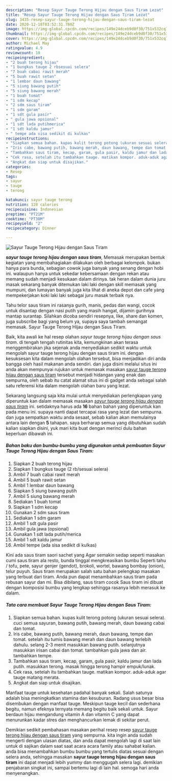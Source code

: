 ```yaml
---
description: "Resep Sayur Tauge Terong Hijau dengan Saus Tiram Lezat"
title: "Resep Sayur Tauge Terong Hijau dengan Saus Tiram Lezat"
slug: 3435-resep-sayur-tauge-terong-hijau-dengan-saus-tiram-lezat
date: 2020-12-18T03:52:31.780Z
image: https://img-global.cpcdn.com/recipes/149e24dceb9d0f30/751x532cq70/sayur-tauge-terong-hijau-dengan-saus-tiram-foto-resep-utama.jpg
thumbnail: https://img-global.cpcdn.com/recipes/149e24dceb9d0f30/751x532cq70/sayur-tauge-terong-hijau-dengan-saus-tiram-foto-resep-utama.jpg
cover: https://img-global.cpcdn.com/recipes/149e24dceb9d0f30/751x532cq70/sayur-tauge-terong-hijau-dengan-saus-tiram-foto-resep-utama.jpg
author: Michael May
ratingvalue: 4.9
reviewcount: 10
recipeingredient:
- "2 buah terong hijau"
- "1 bungkus tauge 2 rbsesuai selera"
- "7 buah cabai rawit merah"
- "5 buah rawit setan"
- "1 lembar daun bawang"
- "5 siung bawang putih"
- "5 siung bawang merah"
- "1 buah tomat"
- "1 sdm kecap"
- "2 sdm saus tiram"
- "1 sdm garam"
- "1 sdt gula pasir"
- " gula jawa opsional"
- "1 sdt lada putihmerica"
- "1 sdt kaldu jamur"
- " tempe ada sisa sedikit di kulkas"
recipeinstructions:
- "Siapkan semua bahan. kupas kulit terong potong (ukuran sesuai selera). cuci semua sayuran, bawang putih, bawang merah, daun bawang cabai dan tomat."
- "Iris cabe, bawang putih, bawang merah, daun bawang, tempe dan tomat. setelah itu tumis bawang merah dan daun bawang terlebih dahulu. selang 2-3 menit masukkan bawang putih. selanjutnya masukkan irisan cabai dan tomat. tambahkan gula jawa dan air. tambahkan tempe."
- "Tambahkan saus tiram, kecap, garam, gula pasir, kaldu jamur dan lada putih. masukkan terong. masak hingga terong hampir empuk/lunak."
- "Cek rasa, setelah itu tambahkan tauge. matikan kompor. aduk-aduk agar tauge matang merata."
- "Angkat dan siap untuk disajikan."
categories:
- Resep
tags:
- sayur
- tauge
- terong

katakunci: sayur tauge terong 
nutrition: 128 calories
recipecuisine: Indonesian
preptime: "PT21M"
cooktime: "PT30M"
recipeyield: "2"
recipecategory: Dinner

---
```



![Sayur Tauge Terong Hijau dengan Saus Tiram](https://img-global.cpcdn.com/recipes/149e24dceb9d0f30/751x532cq70/sayur-tauge-terong-hijau-dengan-saus-tiram-foto-resep-utama.jpg)

<b><i>sayur tauge terong hijau dengan saus tiram</i></b>, Memasak merupakan bentuk kegiatan yang membahagiakan dilakukan oleh berbagai kelompok. bukan hanya para bunda, sebagian cowok juga banyak yang senang dengan hobi ini. walaupun hanya untuk sekedar kebersamaan dengan rekan atau memang sudah menjadi kesukaan dalam dirinya. tak heran dalam dunia juru masak sekarang banyak ditemukan laki laki dengan skill memasak yang mumpuni, dan lumayan banyak juga kita lihat di aneka depot dan cafe yang mempekerjakan koki laki laki sebagai juru masak terbaik nya.

Tahu telor saus tiram ini rasanya gurih, manis, pedas dan wangi, cocok untuk disantap dengan nasi putih yang masih hangat, dijamin gurihnya mantap surantap. Silahkan dicoba sendiri resepnya, like, share dan komen, juga subscribe bagi yang belum ya, supaya saya tambah semangat memasak. Sayur Tauge Terong Hijau dengan Saus Tiram.

Baik, kita awali ke hal resep olahan <i>sayur tauge terong hijau dengan saus tiram</i>. di tengah tengah rutinitas kita, kemungkinan akan terasa menggembirakan jika sejenak anda menyediakan sedikit waktu untuk mengolah sayur tauge terong hijau dengan saus tiram ini. dengan kesuksesan kita dalam mengolah olahan tersebut, bisa menjadikan diri anda bangga oleh hasil makanan anda sendiri. dan juga disini melalui situs ini anda akan mempunyai rujukan untuk memasak masakan <u>sayur tauge terong hijau dengan saus tiram</u> tersebut menjadi hidangan yang enak dan sempurna, oleh sebab itu catat alamat situs ini di gadget anda sebagai salah satu referensi kita dalam mengolah olahan baru yang lezat.


Sekarang langsung saja kita mulai untuk menyediakan perlengkapan yang diperuntuk kan dalam memasak masakan <u><i>sayur tauge terong hijau dengan saus tiram</i></u> ini. setidaknya harus ada <b>16</b> bahan bahan yang diperuntuk kan pada menu ini. supaya nanti dapat tercapai rasa yang lezat dan sempurna. dan juga sempatkan waktu anda sesaat, sebab kalian akan memulainya antara lain dengan <b>5</b> tahapan. saya berharap semua yang dibutuhkan sudah kalian siapkan disini, yuk mari kita buat dengan merinci dulu bahan keperluan dibawah ini.

<!--inarticleads1-->

##### Bahan baku dan bumbu-bumbu yang digunakan untuk pembuatan Sayur Tauge Terong Hijau dengan Saus Tiram:

1. Siapkan 2 buah terong hijau
1. Siapkan 1 bungkus tauge (2 rb/sesuai selera)
1. Ambil 7 buah cabai rawit merah
1. Ambil 5 buah rawit setan
1. Ambil 1 lembar daun bawang
1. Siapkan 5 siung bawang putih
1. Ambil 5 siung bawang merah
1. Sediakan 1 buah tomat
1. Siapkan 1 sdm kecap
1. Gunakan 2 sdm saus tiram
1. Sediakan 1 sdm garam
1. Ambil 1 sdt gula pasir
1. Ambil  gula jawa (opsional)
1. Gunakan 1 sdt lada putih/merica
1. Ambil 1 sdt kaldu jamur
1. Ambil  tempe (ada sisa sedikit di kulkas)


Kini ada saus tiram saori sachet yang Agar semakin sedap seperti masakan cumi saus tiram ala resto, bunda tinggal mengkreasikan bumbu Seperti tahu / tofu, pete, sayur genjer (gendot), brokoli, wortel, bawang bombay (onion), telur puyuh. Saus tiram merupakan salah satu bahan pelengkap masakan yang terbuat dari tiram. Anda pun dapat menambahkan saus tiram pada rebusan sayur dan mi. Bisa dibilang, saus tiram cocok Saus tiram ini dibuat dengan komposisi bumbu yang lengkap sehingga rasanya lebih merasuk ke dalam. 

<!--inarticleads2-->

##### Tata cara membuat Sayur Tauge Terong Hijau dengan Saus Tiram:

1. Siapkan semua bahan. kupas kulit terong potong (ukuran sesuai selera). cuci semua sayuran, bawang putih, bawang merah, daun bawang cabai dan tomat.
1. Iris cabe, bawang putih, bawang merah, daun bawang, tempe dan tomat. setelah itu tumis bawang merah dan daun bawang terlebih dahulu. selang 2-3 menit masukkan bawang putih. selanjutnya masukkan irisan cabai dan tomat. tambahkan gula jawa dan air. tambahkan tempe.
1. Tambahkan saus tiram, kecap, garam, gula pasir, kaldu jamur dan lada putih. masukkan terong. masak hingga terong hampir empuk/lunak.
1. Cek rasa, setelah itu tambahkan tauge. matikan kompor. aduk-aduk agar tauge matang merata.
1. Angkat dan siap untuk disajikan.


Manfaat tauge untuk kesehatan padahal banyak sekali. Salah satunya adalah bisa meningkatkan stamina dan kesuburan. Radang usus besar bisa disembukan dengan manfaat tauge. Meskipun tauge kecil dan sederhana begitu, namun efeknya ternyata memang begitu baik sekali untuk. Sayur berdaun hijau mengandung vitamin A dan vitamin C yang dapat menurunkan kadar stres dan menghancurkan lemak di sekitar perut. 

Demikian sedikit pembahasan masakan perihal resep resep <u>sayur tauge terong hijau dengan saus tiram</u> yang sempurna. kita ingin anda sudah mengerti dengan ulasan diatas, dan anda dapat mengolah lagi di saat lain untuk di sajikan dalam saat saat acara acara family atau sahabat kalian. anda bisa menambahkan bumbu bumbu yang tertulis diatas sesuai dengan selera anda, sehingga masakan <b>sayur tauge terong hijau dengan saus tiram</b> ini dapat menjadi lebih yummy dan menggugah selera lagi. demikian penjabaran singkat ini, sampai bertemu lagi di lain hal. semoga hari anda menyenangkan.
